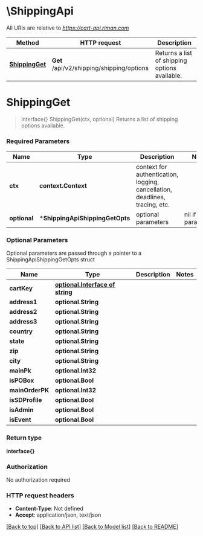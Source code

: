 # \ShippingApi

All URIs are relative to *https://cart-api.riman.com*

Method | HTTP request | Description
------------- | ------------- | -------------
[**ShippingGet**](ShippingApi.md#ShippingGet) | **Get** /api/v2/shipping/shipping/options | Returns a list of shipping options available.


# **ShippingGet**
> interface{} ShippingGet(ctx, optional)
Returns a list of shipping options available.

### Required Parameters

Name | Type | Description  | Notes
------------- | ------------- | ------------- | -------------
 **ctx** | **context.Context** | context for authentication, logging, cancellation, deadlines, tracing, etc.
 **optional** | ***ShippingApiShippingGetOpts** | optional parameters | nil if no parameters

### Optional Parameters
Optional parameters are passed through a pointer to a ShippingApiShippingGetOpts struct

Name | Type | Description  | Notes
------------- | ------------- | ------------- | -------------
 **cartKey** | [**optional.Interface of string**](.md)|  | 
 **address1** | **optional.String**|  | 
 **address2** | **optional.String**|  | 
 **address3** | **optional.String**|  | 
 **country** | **optional.String**|  | 
 **state** | **optional.String**|  | 
 **zip** | **optional.String**|  | 
 **city** | **optional.String**|  | 
 **mainPk** | **optional.Int32**|  | 
 **isPOBox** | **optional.Bool**|  | 
 **mainOrderPK** | **optional.Int32**|  | 
 **isSDProfile** | **optional.Bool**|  | 
 **isAdmin** | **optional.Bool**|  | 
 **isEvent** | **optional.Bool**|  | 

### Return type

**interface{}**

### Authorization

No authorization required

### HTTP request headers

 - **Content-Type**: Not defined
 - **Accept**: application/json, text/json

[[Back to top]](#) [[Back to API list]](../README.md#documentation-for-api-endpoints) [[Back to Model list]](../README.md#documentation-for-models) [[Back to README]](../README.md)

